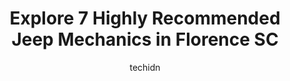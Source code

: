---
layout: ampstory
image: https://images.unsplash.com/photo-1639928192091-52a0f057a03a?ixlib=rb-4.0.3&ixid=MnwxMjA3fDB8MHxwaG90by1wYWdlfHx8fGVufDB8fHx8&auto=format&fit=crop&w=640&h=853&q=80
author: techidn
featured: false
description: When it comes to maintaining and repairing your vehicle in Florence SC, USA, you deserve nothing but the best. Thats why the 7 best Jeep Mechanic in the area are here to offer their experti
title: Explore 7 Highly Recommended Jeep Mechanics in Florence SC
cover:
   title: Explore 7 Highly Recommended Jeep Mechanics in Florence SC
   subtitle: Rickpate
   background: https://images.unsplash.com/photo-1639928192091-52a0f057a03a?ixlib=rb-4.0.3&ixid=MnwxMjA3fDB8MHxwaG90by1wYWdlfHx8fGVufDB8fHx8&auto=format&fit=crop&w=640&h=853&q=80

pages: 
 - layout: thirds
   top: <h1>#1 Blacks Tire & Auto Service</h1>
   bottom: "<p>Customer service was very good. I went to Blacks tire because my right front tire pressure was low. I wanted them to check it because this had happened twice before. T</p>"
   background: https://www.knot35.com/toplist/wp-content/uploads/2023/06/best-jeep-mechanic-1-in-florence-sc-1685836263.jpeg
   backgroundblur: true
 - layout: thirds
   top: <h1>#2 Woodards Automotive Maintenance & Repair Center</h1>
   bottom: "<p>1555 W Evans St, Florence, SC 29501, United States</p>"
   background: https://www.knot35.com/toplist/wp-content/uploads/2023/06/best-jeep-mechanic-2-in-florence-sc-1685836263.jpeg
   cta:
      link: https://www.knot35.com/toplist/explore-7-highly-recommended-jeep-mechanics-in-florence-sc/
      text: Explore 7 Highly Recommended Jeep Mechanics in Florence SC
 - layout: thirds
   top: <h1>#3 Blacks Tire & Auto Service</h1>
   bottom: "<p>2024 N Irby St, Florence, SC 29501, United States</p>"
   background: https://www.knot35.com/toplist/wp-content/uploads/2023/06/best-jeep-mechanic-3-in-florence-sc-1685836264.jpeg
   cta:
      link: https://www.knot35.com/toplist/explore-7-highly-recommended-jeep-mechanics-in-florence-sc/
      text: Explore 7 Highly Recommended Jeep Mechanics in Florence SC
 - layout: thirds
   top: <h1>#4 Precision Tune Auto Care</h1>
   bottom: "<p>615 Pamplico Hwy, Florence, SC 29505, United States</p>"
   background: https://images.unsplash.com/photo-1484589065579-248aad0d8b13?ixlib=rb-4.0.3&ixid=MnwxMjA3fDB8MHxwaG90by1wYWdlfHx8fGVufDB8fHx8&auto=format&fit=crop&w=640&h=853&q=80
   cta:
      link: https://www.knot35.com/toplist/explore-7-highly-recommended-jeep-mechanics-in-florence-sc/
      text: Explore 7 Highly Recommended Jeep Mechanics in Florence SC
 - layout: thirds
   top: <h1>#5 Dun-Rite Automotive & Transmissions</h1>
   bottom: "<p>174 S Cashua Dr, Florence, SC 29501, United States</p>"
   background: https://images.unsplash.com/photo-1489694553447-4c9339da310d?ixlib=rb-4.0.3&ixid=MnwxMjA3fDB8MHxwaG90by1wYWdlfHx8fGVufDB8fHx8&auto=format&fit=crop&w=640&h=853&q=80
   cta:
      link: https://www.knot35.com/toplist/explore-7-highly-recommended-jeep-mechanics-in-florence-sc/
      text: Explore 7 Highly Recommended Jeep Mechanics in Florence SC
 - layout: thirds
   top: <h1>#6 Lees Tire & Auto</h1>
   bottom: "<p>4316 S Irby St, Florence, SC 29505, United States</p>"
   background: https://images.unsplash.com/photo-1552083974-186346191183?ixlib=rb-4.0.3&ixid=MnwxMjA3fDB8MHxwaG90by1wYWdlfHx8fGVufDB8fHx8&auto=format&fit=crop&w=640&h=853&q=80
   cta:
      link: https://www.knot35.com/toplist/explore-7-highly-recommended-jeep-mechanics-in-florence-sc/
      text: Explore 7 Highly Recommended Jeep Mechanics in Florence SC
 - layout: thirds
   top: <h1>#7 Birds Automotive Repair Llc</h1>
   bottom: "<p>1431 S Church St, Florence, SC 29505, United States</p>"
   background: https://images.unsplash.com/photo-1599422314077-f4dfdaa4cd09?ixlib=rb-4.0.3&ixid=MnwxMjA3fDB8MHxwaG90by1wYWdlfHx8fGVufDB8fHx8&auto=format&fit=crop&w=640&h=853&q=80
   cta:
      link: https://www.knot35.com/toplist/explore-7-highly-recommended-jeep-mechanics-in-florence-sc/
      text: Explore 7 Highly Recommended Jeep Mechanics in Florence SC
 - layout: thirds
   middle: Continue reading...
   background: https://images.unsplash.com/photo-1531169509526-f8f1fdaa4a67?ixlib=rb-4.0.3&ixid=MnwxMjA3fDB8MHxwaG90by1wYWdlfHx8fGVufDB8fHx8&auto=format&fit=crop&w=640&h=853&q=80
   cta:
      link: https://www.knot35.com/toplist/explore-7-highly-recommended-jeep-mechanics-in-florence-sc/
      text: Explore 7 Highly Recommended Jeep Mechanics in Florence SC
      
---